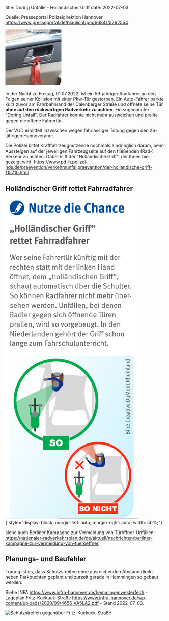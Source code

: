 title: Doring Unfälle - Holländischer Griff
date: 2022-07-03

Quelle: Presseportal Polizeidirektion Hannover <https://www.presseportal.de/blaulicht/pm/66841/5262554>

![Merkhilfe](images/hg_1540571954_1938.png)

In der Nacht zu Freitag, 01.07.2022, ist ein 59-jähriger Radfahrer an den Folgen seiner Kollision mit einer Pkw-Tür gestorben. Ein Auto-Fahrer parkte kurz zuvor am Fahrbahnrand der Calenberger Straße und öffnete seine Tür, **ohne auf den rückwärtigen Radverkehr zu achten**. Ein sogenannter "Doring Unfall". Der Radfahrer konnte nicht mehr ausweichen und prallte gegen die offene Fahrertür.

Der VUD ermittelt inzwischen wegen fahrlässiger Tötung gegen den 26-jährigen Hannoveraner.

Die Polizei bittet Kraftfahrzeugnutzende nochmals eindringlich darum, beim Aussteigen auf der jeweiligen Fahrzeugseite auf den fließenden (Rad-) Verkehr zu achten. Dabei hilft der "Holländische Griff", der Ihnen hier gezeigt wird. <https://www.pd-h.polizei-nds.de/praevention/verkehrsunfallpraevention/der-hollandische-griff-115710.html>

## Holländischer Griff rettet Fahrradfahrer

![Holländischer Griff](images/hg_1540572486_8184.png){:style="display: block; margin-left: auto; margin-right: auto; width: 50%;"}

siehe auch Berliner Kampagne zur Vermeidung von Türöffner-Unfällen: <https://nationaler-radverkehrsplan.de/de/aktuell/nachrichten/berliner-kampagne-zur-vermeidung-von-tueroeffner>

## Planungs- und Baufehler

Traurig ist es, dass Schutzstreifen ohne ausreichenden Abstand direkt neben Parkbuchten geplant und zurzeit gerade in Hemmingen so gebaut werden.

Siehe INFA <https://www.infra-hannover.de/hemmingenwesterfeld/> - Lageplan Fritz-Kuckuck-Straße <https://www.infra-hannover.de/wp-content/uploads/2020/09/4656_VA5LA2.pdf> - Stand 2022-07-03.

![Schutzstreifen gegenüber Fritz-Kuckuck-Straße](https://i.imgur.com/7BbaWGe.png)
